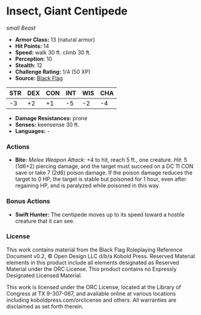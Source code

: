 # Insect, Giant Centipede

*small* *Beast*

- **Armor Class:** 13 (natural armor)
- **Hit Points:** 14 
- **Speed:** walk 30 ft. climb 30 ft.
- **Perception**: 10
- **Stealth**: 12
- **Challenge Rating:** 1/4 (50 XP)
- **Source:** [Black Flag](https://koboldpress.com/kpstore/product/tovrpg-pg-mv/)

| STR | DEX | CON | INT | WIS | CHA |
| --- | --- | --- | --- | --- | --- |
| -3 | +2 | +1 | -5 | -2 | -4 |

- **Damage Resistances:** prone
- **Senses:** keensense 30 ft.
- **Languages:** -

### Actions

- **Bite:** _Melee Weapon Attack:_ +4 to hit, reach 5 ft., one creature. _Hit:_ 5 (1d6+2) piercing damage, and the target must succeed on a DC 11 CON save or take 7 (2d6) poison damage. If the poison damage reduces the target to 0 HP, the target is stable but poisoned for 1 hour, even after regaining HP, and is paralyzed while poisoned in this way.

### Bonus Actions

- **Swift Hunter:** The centipede moves up to its speed toward a hostile creature that it can see.


### License

This work contains material from the Black Flag Roleplaying Reference Document v0.2, © Open Design LLC d/b/a Kobold Press. Reserved Material elements in this product include all elements designated as Reserved Material under the ORC License. This product contains no Expressly Designated Licensed Material.

This work is licensed under the ORC License, located at the Library of Congress at TX 9-307-067, and available online at various locations including koboldpress.com/orclicense and others. All warranties are disclaimed as set forth therein.
